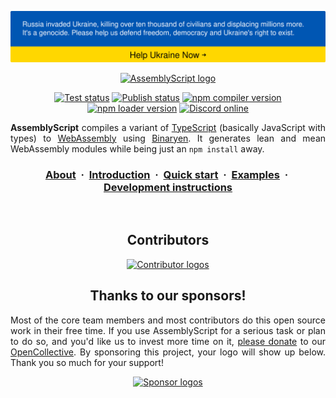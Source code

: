 [![SWUbanner](https://raw.githubusercontent.com/vshymanskyy/StandWithUkraine/main/banner2-direct.svg)](https://github.com/vshymanskyy/StandWithUkraine/blob/main/docs/README.md)

<p align="center">
  <a href="https://assemblyscript.org" target="_blank" rel="noopener"><img width="100" src="https://avatars1.githubusercontent.com/u/28916798?s=200&v=4" alt="AssemblyScript logo"></a>
</p>

<p align="center">
  <a href="https://github.com/AssemblyScript/assemblyscript/actions?query=workflow%3ATest"><img src="https://img.shields.io/github/workflow/status/AssemblyScript/assemblyscript/Test/main?label=test&logo=github" alt="Test status" /></a>
  <a href="https://github.com/AssemblyScript/assemblyscript/actions?query=workflow%3APublish"><img src="https://img.shields.io/github/workflow/status/AssemblyScript/assemblyscript/Publish/main?label=publish&logo=github" alt="Publish status" /></a>
  <a href="https://www.npmjs.com/package/assemblyscript"><img src="https://img.shields.io/npm/v/assemblyscript.svg?label=compiler&color=007acc&logo=npm" alt="npm compiler version" /></a>
  <a href="https://www.npmjs.com/package/@assemblyscript/loader"><img src="https://img.shields.io/npm/v/@assemblyscript/loader.svg?label=loader&color=007acc&logo=npm" alt="npm loader version" /></a>
  <a href="https://discord.gg/assemblyscript"><img src="https://img.shields.io/discord/721472913886281818.svg?label=&logo=discord&logoColor=ffffff&color=7389D8&labelColor=6A7EC2" alt="Discord online" /></a>
</p>

<p align="justify"><strong>AssemblyScript</strong> compiles a variant of <a href="http://www.typescriptlang.org">TypeScript</a> (basically JavaScript with types) to <a href="http://webassembly.org">WebAssembly</a> using <a href="https://github.com/WebAssembly/binaryen">Binaryen</a>. It generates lean and mean WebAssembly modules while being just an <code>npm install</code> away.</p>

<h3 align="center">
  <a href="https://assemblyscript.org">About</a> &nbsp;·&nbsp;
  <a href="https://assemblyscript.org/introduction.html">Introduction</a> &nbsp;·&nbsp;
  <a href="https://assemblyscript.org/quick-start.html">Quick&nbsp;start</a> &nbsp;·&nbsp;
  <a href="https://assemblyscript.org/examples.html">Examples</a> &nbsp;·&nbsp;
  <a href="https://assemblyscript.org/development.html">Development&nbsp;instructions</a>
</h3>
<br>

<h2 align="center">Contributors</h2>

<p align="center">
  <a href="https://assemblyscript.org/#contributors"><img src="https://assemblyscript.org/contributors.svg" alt="Contributor logos" width="720" /></a>
</p>

<h2 align="center">Thanks to our sponsors!</h2>

<p align="justify">Most of the core team members and most contributors do this open source work in their free time. If you use AssemblyScript for a serious task or plan to do so, and you'd like us to invest more time on it, <a href="https://opencollective.com/assemblyscript/donate" target="_blank" rel="noopener">please donate</a> to our <a href="https://opencollective.com/assemblyscript" target="_blank" rel="noopener">OpenCollective</a>. By sponsoring this project, your logo will show up below. Thank you so much for your support!</p>

<p align="center">
  <a href="https://assemblyscript.org/#sponsors"><img src="https://assemblyscript.org/sponsors.svg" alt="Sponsor logos" width="720" /></a>
</p>
